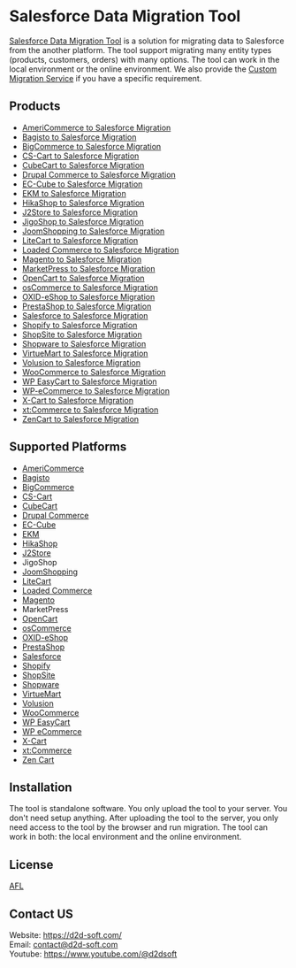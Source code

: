 # Salesforce Data Migration Tool
[Salesforce Data Migration Tool](https://d2d-soft.com/43-salesforce-migration) is a solution for migrating data to Salesforce from the another platform. The tool support migrating many entity types (products, customers, orders) with many options. The tool can work in the local environment or the online environment. We also provide the [Custom Migration Service](https://d2d-soft.com/migration-services/296-data-migration-customization.html) if you have a specific requirement. 

## Products
- [AmeriCommerce to Salesforce Migration](https://d2d-soft.com/salesforce-migration/779-7256-americommerce-to-salesforce-migration-tool.html#/72-entities-1000)
- [Bagisto to Salesforce Migration](https://d2d-soft.com/salesforce-migration/946-8965-bagisto-to-salesforce-migration-tool.html#/72-entities-1000)
- [BigCommerce to Salesforce Migration](https://d2d-soft.com/salesforce-migration/738-6946-bigcommerce-to-salesforce-migration-tool.html#/72-entities-1000)
- [CS-Cart to Salesforce Migration](https://d2d-soft.com/salesforce-migration/739-6957-cs-cart-to-salesforce-migration-tool.html#/72-entities-1000)
- [CubeCart to Salesforce Migration](https://d2d-soft.com/salesforce-migration/740-6968-cubecart-to-salesforce-migration-tool.html#/72-entities-1000)
- [Drupal Commerce to Salesforce Migration](https://d2d-soft.com/salesforce-migration/741-drupal-commerce-to-salesforce-migration-service.html)
- [EC-Cube to Salesforce Migration](https://d2d-soft.com/salesforce-migration/1007-9582-ec-cube-to-salesforce-migration-tool.html#/72-entities-1000)
- [EKM to Salesforce Migration](https://d2d-soft.com/salesforce-migration/833-7808-ekm-to-salesforce-migration-tool.html#/72-entities-1000)
- [HikaShop to Salesforce Migration](https://d2d-soft.com/salesforce-migration/742-6990-hikashop-to-salesforce-migration-tool.html#/72-entities-1000)
- [J2Store to Salesforce Migration](https://d2d-soft.com/salesforce-migration/743-7001-j2store-to-salesforce-migration-tool.html#/72-entities-1000)
- [JigoShop to Salesforce Migration](https://d2d-soft.com/salesforce-migration/744-7012-jigoshop-to-salesforce-migration-tool.html#/72-entities-1000)
- [JoomShopping to Salesforce Migration](https://d2d-soft.com/salesforce-migration/745-7023-joomshopping-to-salesforce-migration-tool.html#/72-entities-1000)
- [LiteCart to Salesforce Migration](https://d2d-soft.com/salesforce-migration/887-8370-litecart-to-salesforce-migration-tool.html#/72-entities-1000)
- [Loaded Commerce to Salesforce Migration](https://d2d-soft.com/salesforce-migration/746-7034-loaded-to-salesforce-migration-tool.html#/72-entities-1000)
- [Magento to Salesforce Migration](https://d2d-soft.com/salesforce-migration/747-7045-magento-to-salesforce-migration-tool.html#/72-entities-1000)
- [MarketPress to Salesforce Migration](https://d2d-soft.com/salesforce-migration/748-7056-marketpress-to-salesforce-migration-tool.html#/72-entities-1000)
- [OpenCart to Salesforce Migration](https://d2d-soft.com/salesforce-migration/749-7067-opencart-to-salesforce-migration-tool.html#/72-entities-1000)
- [osCommerce to Salesforce Migration](https://d2d-soft.com/salesforce-migration/750-7078-oscommerce-to-salesforce-migration-tool.html#/72-entities-1000)
- [OXID-eShop to Salesforce Migration](https://d2d-soft.com/salesforce-migration/751-7089-oxid-eshop-to-salesforce-migration-tool.html#/72-entities-1000)
- [PrestaShop to Salesforce Migration](https://d2d-soft.com/salesforce-migration/752-7100-prestashop-to-salesforce-migration-tool.html#/72-entities-1000)
- [Salesforce to Salesforce Migration](https://d2d-soft.com/salesforce-migration/753-7111-salesforce-to-salesforce-migration-tool.html#/72-entities-1000)
- [Shopify to Salesforce Migration](https://d2d-soft.com/salesforce-migration/754-7122-shopify-to-salesforce-migration-tool.html#/72-entities-1000)
- [ShopSite to Salesforce Migration](https://d2d-soft.com/salesforce-migration/860-8084-shopsite-to-salesforce-migration-tool.html#/72-entities-1000)
- [Shopware to Salesforce Migration](https://d2d-soft.com/salesforce-migration/1069-10211-shopware-to-salesforce-migration-tool.html#/72-entities-1000)
- [VirtueMart to Salesforce Migration](https://d2d-soft.com/salesforce-migration/755-7133-virtuemart-to-salesforce-migration-tool.html#/72-entities-1000)
- [Volusion to Salesforce Migration](https://d2d-soft.com/salesforce-migration/756-7144-volusion-to-salesforce-migration-tool.html#/72-entities-1000)
- [WooCommerce to Salesforce Migration](https://d2d-soft.com/salesforce-migration/757-7155-woocommerce-to-salesforce-migration-tool.html#/72-entities-1000)
- [WP EasyCart to Salesforce Migration](https://d2d-soft.com/salesforce-migration/758-7166-wp-easycart-to-salesforce-migration-tool.html#/72-entities-1000)
- [WP-eCommerce to Salesforce Migration](https://d2d-soft.com/salesforce-migration/759-7177-wp-ecommerce-to-salesforce-migration-tool.html#/72-entities-1000)
- [X-Cart to Salesforce Migration](https://d2d-soft.com/salesforce-migration/760-7188-x-cart-to-salesforce-migration-tool.html#/72-entities-1000)
- [xt:Commerce to Salesforce Migration](https://d2d-soft.com/salesforce-migration/761-7199-xtcommerce-to-salesforce-migration-tool.html#/72-entities-1000)
- [ZenCart to Salesforce Migration](https://d2d-soft.com/salesforce-migration/762-7210-zencart-to-salesforce-migration-tool.html#/72-entities-1000)

## Supported Platforms
- [AmeriCommerce](https://www.americommerce.com/)
- [Bagisto](https://bagisto.com/)
- [BigCommerce](https://www.bigcommerce.com/)
- [CS-Cart](https://www.cs-cart.com/)
- [CubeCart](https://www.cubecart.com/)
- [Drupal Commerce](https://drupalcommerce.org/)
- [EC-Cube](https://www.ec-cube.net/)
- [EKM](https://www.ekm.com/)
- [HikaShop](https://www.hikashop.com/)
- [J2Store](https://www.j2store.org/)
- JigoShop
- [JoomShopping](https://extensions.joomla.org/extension/joomshopping/)
- [LiteCart](https://www.litecart.net/)
- [Loaded Commerce](https://loadedcommerce.com/)
- [Magento](https://magento.com/)
- MarketPress
- [OpenCart](https://www.opencart.com/)
- [osCommerce](https://www.oscommerce.com/)
- [OXID-eShop](https://www.oxid-esales.com)
- [PrestaShop](https://www.prestashop.com)
- [Salesforce](https://www.salesforce.com/)
- [Shopify](https://www.shopify.com/)
- [ShopSite](https://www.shopsite.com/)
- [Shopware](https://www.shopware.com/)
- [VirtueMart](https://virtuemart.net/)
- [Volusion](https://volusion.com/)
- [WooCommerce](https://woocommerce.com/)
- [WP EasyCart](https://www.wpeasycart.com/)
- [WP eCommerce](https://wpecommerce.org/)
- [X-Cart](https://www.x-cart.com/)
- [xt:Commerce](https://www.xt-commerce.com/)
- [Zen Cart](https://www.zen-cart.com/)

## Installation
The tool is standalone software. You only upload the tool to your server. You don't need setup anything. After uploading the tool to the server, you only need access to the tool by the browser and run migration. The tool can work in both: the local environment and the online environment.

## License

[AFL](https://d2d-soft.com/license/AFL.txt)

## Contact US
Website: https://d2d-soft.com/ \
Email: contact@d2d-soft.com \
Youtube: https://www.youtube.com/@d2dsoft 